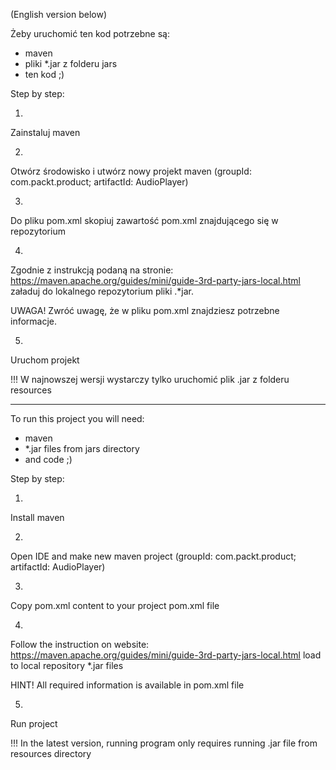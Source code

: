 (English version below)

Żeby uruchomić ten kod potrzebne są:

- maven
- pliki *.jar z folderu jars
- ten kod ;)

Step by step:

1)
Zainstaluj maven

2)
Otwórz środowisko i utwórz nowy projekt maven (groupId: com.packt.product; artifactId: AudioPlayer)

3)
Do pliku pom.xml skopiuj zawartość pom.xml znajdującego się w repozytorium

4)
Zgodnie z instrukcją podaną na stronie: https://maven.apache.org/guides/mini/guide-3rd-party-jars-local.html
załaduj do lokalnego repozytorium pliki .*jar.

UWAGA!
Zwróć uwagę, że w pliku pom.xml znajdziesz potrzebne informacje.

5)
Uruchom projekt

!!!
W najnowszej wersji wystarczy tylko uruchomić plik .jar
z folderu resources


----------------------------------



To run this project you will need:

- maven
- *.jar files from jars directory
- and code ;)

Step by step:

1)
Install maven

2)
Open IDE and make new maven project (groupId: com.packt.product; artifactId: AudioPlayer)

3)
Copy pom.xml content to your project pom.xml file

4)
Follow the instruction on website: https://maven.apache.org/guides/mini/guide-3rd-party-jars-local.html
load to local repository *.jar files

HINT!
All required information is available in pom.xml file

5)
Run project

!!!
In the latest version, running program only requires running .jar file
from resources directory
